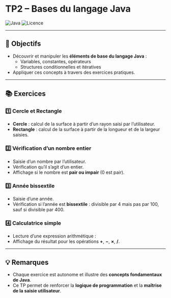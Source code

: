 # TP2 – Bases du langage Java

![Java](https://img.shields.io/badge/Java-ED8B00?style=for-the-badge&logo=java&logoColor=white)
![Licence](https://img.shields.io/badge/Licence-GL-blue?style=for-the-badge)


---

## 🎯 Objectifs
- Découvrir et manipuler les **éléments de base du langage Java** :
  - Variables, constantes, opérateurs  
  - Structures conditionnelles et itératives
- Appliquer ces concepts à travers des exercices pratiques.

---

## 📚 Exercices

### 1️⃣ Cercle et Rectangle
- **Cercle** : calcul de la surface à partir d’un rayon saisi par l’utilisateur.  
- **Rectangle** : calcul de la surface à partir de la longueur et de la largeur saisies.  

### 2️⃣ Vérification d’un nombre entier
- Saisie d’un nombre par l’utilisateur.  
- Vérification qu’il s’agit d’un entier.  
- Affichage si le nombre est **pair ou impair** (0 est pair).

### 3️⃣ Année bissextile
- Saisie d’une année.  
- Vérification si l’année est **bissextile** : divisible par 4 mais pas par 100, sauf si divisible par 400.

### 4️⃣ Calculatrice simple
- Lecture d’une expression arithmétique :  
- Affichage du résultat pour les opérations **+**, **−**, **×**, **/**.

---

## 💡 Remarques
- Chaque exercice est autonome et illustre des **concepts fondamentaux de Java**.  
- Ce TP permet de renforcer la **logique de programmation** et la **maîtrise de la saisie utilisateur**.

